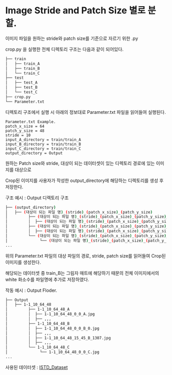 # Image Stride and Patch Size 별로 분할.
이미지 파일을 원하는 stride와 patch size를 기준으로 자르기 위한 .py

crop.py 을 실행한 전체 디렉토리 구조는 다음과 같이 되어있다.
```bash
├── train
│   ├── train_A
│   ├── train_B
│   └── train_C
├── test
│   ├── test_A
│   ├── test_B
│   └── test_C
├── crop.py
└── Parameter.txt
``` 

디렉토리 구조에서 실행 시 아래의 정보대로 Parameter.txt 파일을 읽어들여 실행된다.

```
Parameter.txt Example.
patch_x_size = 64
patch_y_size = 48
stride = 10
input_A_directory = train/train_A
input_B_directory = train/train_B
input_C_directory = train/train_C
output_directory = Output
```
원하는 Patch size와 stride, 대상이 되는 데이터셋이 있는 디렉토리 경로에 있는 이미지를 대상으로 

Crop된 이미지를 사용자가 작성한 output_directory에 해당하는 디렉토리를  생성 후 저장한다.

구조 예시 : Output 디렉토리 구조
```bash
├── (output_directory)
│   ├── (대상이 되는 파일 명)_(stride)_(patch_x_size)_(patch_y_size)
│         ├── (대상이 되는 파일 명)_(stride)_(patch_x_size)_(patch_y_size)_(A)
│         │  ├── (대상이 되는 파일 명)_(stride)_(patch_x_size)_(patch_y_size)_(x축 반복 횟수)_(y축 반복 횟수)_(A)
│         ├── (대상이 되는 파일 명)_(stride)_(patch_x_size)_(patch_y_size)_(B)
│         │  ├── (대상이 되는 파일 명)_(stride)_(patch_x_size)_(patch_y_size)_(x축 반복 횟수)_(y축 반복 횟수)_(B)_(하얀색 화소수의 개수)
│         └── (대상이 되는 파일 명)_(stride)_(patch_x_size)_(patch_y_size)_(C)
│              └── (대상이 되는 파일 명)_(stride)_(patch_x_size)_(patch_y_size)_(x축 반복 횟수)_(y축 반복 횟수)_(C)
...
``` 

위의 Parameter.txt 파일의 대상 파일의 경로, stride, patch size를 읽어들여 Crop된 이미지를 생성한다.

해당되는 데이터셋 중 train_B는 그림자 매트에 해당하기 때문의 전체 이미지에서의 white 화소수를 파일명에 추가로 저장하였다.

작동 예시 : Output Floder.
```bash
├── Output
│   ├── 1-1_10_64_48
│         ├── 1-1_10_64_48_A
│         │  ├── 1-1_10_64_48_0_0_A.jpg
│         │  ├── ,,,
│         ├── 1-1_10_64_48_B
│         │  ├── 1-1_10_64_48_0_0_B_0.jpg
│         │  ├── ,,,
│         │  ├── 1-1_10_64_48_15_45_B_1307.jpg
│         │  ├── ,,,
│         └── 1-1_10_64_48_C
│              └── 1-1_10_64_48_0_0_C.jpg
...
``` 

사용된 데이터셋 : [ISTD_Dataset](https://drive.google.com/file/d/1I0qw-65KBA6np8vIZzO6oeiOvcDBttAY/view)
